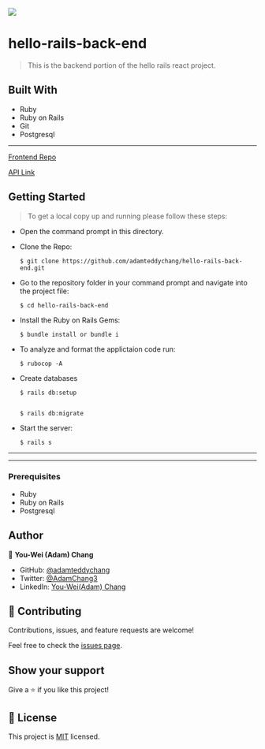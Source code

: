 ![](https://img.shields.io/badge/Microverse-blueviolet)

# hello-rails-back-end
>This is the backend portion of the hello rails react project. 

## Built With

- Ruby
- Ruby on Rails
- Git
- Postgresql

---
[Frontend Repo](https://github.com/adamteddychang/hello-react-front-end)

[API Link](https://hello-rails-backend-api.herokuapp.com/api/messages)
## Getting Started

> To get a local copy up and running please follow these steps:

- Open the command prompt in this directory.

- Clone the Repo:

      $ git clone https://github.com/adamteddychang/hello-rails-back-end.git

- Go to the repository folder in your command prompt and navigate into the project file:

      $ cd hello-rails-back-end

- Install the Ruby on Rails Gems:

      $ bundle install or bundle i

- To analyze and format the applictaion code run:

      $ rubocop -A

- Create databases

      $ rails db:setup


      $ rails db:migrate

- Start the server:

      $ rails s

---




---
### Prerequisites

- Ruby
- Ruby on Rails
- Postgresql


## Author

👤 **You-Wei (Adam) Chang** 

- GitHub: [@adamteddychang](https://github.com/adamteddychang)
- Twitter: [@AdamChang3](https://twitter.com/AdamChang3) 
- LinkedIn: [You-Wei(Adam) Chang](https://www.linkedin.com/in/adamteddychang/)


## 🤝 Contributing

Contributions, issues, and feature requests are welcome!



Feel free to check the [issues page](../../issues/).

## Show your support

Give a ⭐️ if you like this project!


## 📝 License

This project is [MIT](./MIT.md) licensed.

